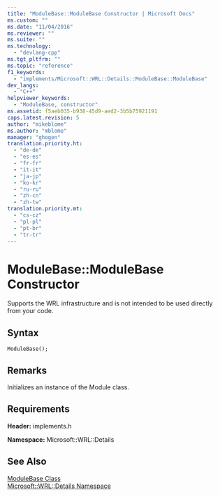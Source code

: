 ```yaml
---
title: "ModuleBase::ModuleBase Constructor | Microsoft Docs"
ms.custom: ""
ms.date: "11/04/2016"
ms.reviewer: ""
ms.suite: ""
ms.technology: 
  - "devlang-cpp"
ms.tgt_pltfrm: ""
ms.topic: "reference"
f1_keywords: 
  - "implements/Microsoft::WRL::Details::ModuleBase::ModuleBase"
dev_langs: 
  - "C++"
helpviewer_keywords: 
  - "ModuleBase, constructor"
ms.assetid: f5aeb035-b938-45d9-aed2-3b5b75921191
caps.latest.revision: 5
author: "mikeblome"
ms.author: "mblome"
manager: "ghogen"
translation.priority.ht: 
  - "de-de"
  - "es-es"
  - "fr-fr"
  - "it-it"
  - "ja-jp"
  - "ko-kr"
  - "ru-ru"
  - "zh-cn"
  - "zh-tw"
translation.priority.mt: 
  - "cs-cz"
  - "pl-pl"
  - "pt-br"
  - "tr-tr"
---
```

# ModuleBase::ModuleBase Constructor
Supports the WRL infrastructure and is not intended to be used directly from your code.  
  
## Syntax  
  
```  
ModuleBase();  
```  
  
## Remarks  
 Initializes an instance of the Module class.  
  
## Requirements  
 **Header:** implements.h  
  
 **Namespace:** Microsoft::WRL::Details  
  
## See Also  
 [ModuleBase Class](../windows/modulebase-class.md)   
 [Microsoft::WRL::Details Namespace](../windows/microsoft-wrl-details-namespace.md)